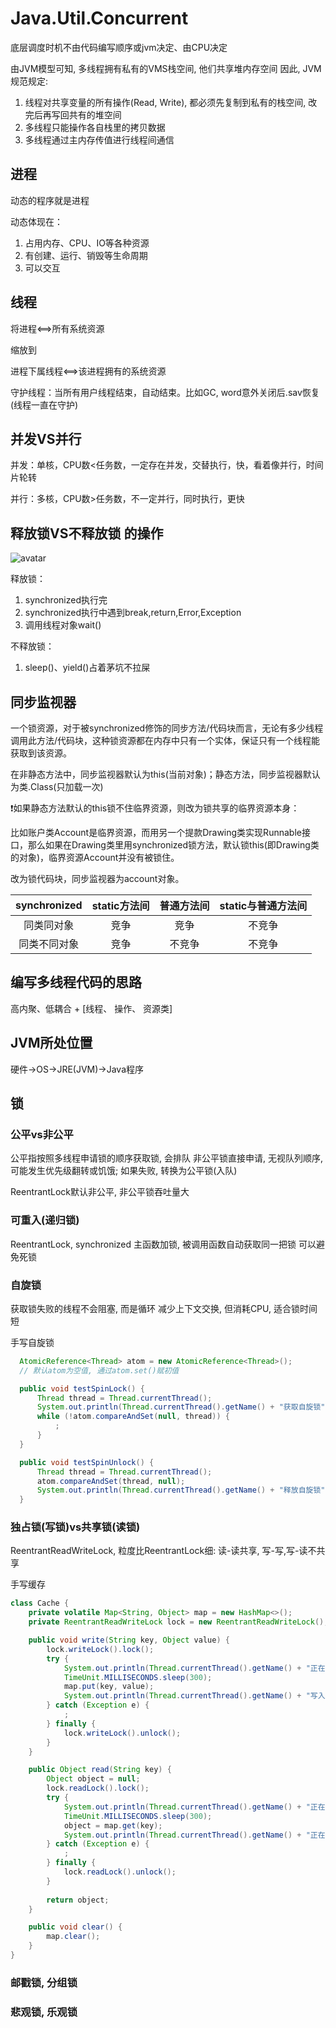 # Java.Util.Concurrent

底层调度时机不由代码编写顺序或jvm决定、由CPU决定

由JVM模型可知, 多线程拥有私有的VMS栈空间, 他们共享堆内存空间
因此, JVM规范规定:

1. 线程对共享变量的所有操作(Read, Write), 都必须先复制到私有的栈空间, 改完后再写回共有的堆空间
2. 多线程只能操作各自栈里的拷贝数据
3. 多线程通过主内存传值进行线程间通信

## 进程

  动态的程序就是进程

  动态体现在：

  1. 占用内存、CPU、IO等各种资源
  2. 有创建、运行、销毁等生命周期
  3. 可以交互

## 线程

将进程<==>所有系统资源

缩放到

进程下属线程<==>该进程拥有的系统资源

守护线程：当所有用户线程结束，自动结束。比如GC, word意外关闭后.sav恢复(线程一直在守护)

## 并发VS并行

并发：单核，CPU数<任务数，一定存在并发，交替执行，快，看着像并行，时间片轮转

并行：多核，CPU数>任务数，不一定并行，同时执行，更快

## 释放锁VS不释放锁 的操作

![avatar](https://img-blog.csdnimg.cn/66e3f4e85242456e846ec2a24b5be82e.png)

释放锁：

1. synchronized执行完
2. synchronized执行中遇到break,return,Error,Exception
3. 调用线程对象wait()

不释放锁：

1. sleep()、yield()占着茅坑不拉屎

## 同步监视器

一个锁资源，对于被synchronized修饰的同步方法/代码块而言，无论有多少线程调用此方法/代码块，这种锁资源都在内存中只有一个实体，保证只有一个线程能获取到该资源。

在非静态方法中，同步监视器默认为this(当前对象)；静态方法，同步监视器默认为类.Class(只加载一次)

❗如果静态方法默认的this锁不住临界资源，则改为锁共享的临界资源本身：

比如账户类Account是临界资源，而用另一个提款Drawing类实现Runnable接口，那么如果在Drawing类里用synchronized锁方法，默认锁this(即Drawing类的对象)，临界资源Account并没有被锁住。

改为锁代码块，同步监视器为account对象。

| synchronized | static方法间 | 普通方法间 | static与普通方法间 |
| :----------: | :----------: | :--------: | :----------------: |
|  同类同对象  |     竞争     |    竞争    |       不竞争       |
| 同类不同对象 |     竞争     |   不竞争   |       不竞争       |

## 编写多线程代码的思路

高内聚、低耦合 + [线程、 操作、 资源类]

## JVM所处位置

硬件->OS->JRE(JVM)->Java程序

## 锁

### 公平vs非公平

公平指按照多线程申请锁的顺序获取锁, 会排队
非公平锁直接申请, 无视队列顺序, 可能发生优先级翻转或饥饿; 如果失败, 转换为公平锁(入队)

ReentrantLock默认非公平, 非公平锁吞吐量大

### 可重入(递归锁)

ReentrantLock, synchronized
主函数加锁, 被调用函数自动获取同一把锁
可以避免死锁

### 自旋锁

获取锁失败的线程不会阻塞, 而是循环
减少上下文交换, 但消耗CPU, 适合锁时间短

手写自旋锁

```java
  AtomicReference<Thread> atom = new AtomicReference<Thread>();
  // 默认atom为空值, 通过atom.set()赋初值

  public void testSpinLock() {
      Thread thread = Thread.currentThread();
      System.out.println(Thread.currentThread().getName() + "获取自旋锁");
      while (!atom.compareAndSet(null, thread)) {
          ;
      }
  }

  public void testSpinUnlock() {
      Thread thread = Thread.currentThread();
      atom.compareAndSet(thread, null);
      System.out.println(Thread.currentThread().getName() + "释放自旋锁");
  }
```

### 独占锁(写锁)vs共享锁(读锁)

ReentrantReadWriteLock, 粒度比ReentrantLock细: 读-读共享, 写-写,写-读不共享

手写缓存

```java
class Cache {
    private volatile Map<String, Object> map = new HashMap<>();
    private ReentrantReadWriteLock lock = new ReentrantReadWriteLock();

    public void write(String key, Object value) {
        lock.writeLock().lock();
        try {
            System.out.println(Thread.currentThread().getName() + "正在写入" + key);
            TimeUnit.MILLISECONDS.sleep(300);
            map.put(key, value);
            System.out.println(Thread.currentThread().getName() + "写入完成" + key);
        } catch (Exception e) {
            ;
        } finally {
            lock.writeLock().unlock();
        }
    }

    public Object read(String key) {
        Object object = null;
        lock.readLock().lock();
        try {
            System.out.println(Thread.currentThread().getName() + "正在读取" + key);
            TimeUnit.MILLISECONDS.sleep(300);
            object = map.get(key);
            System.out.println(Thread.currentThread().getName() + "正在读取完成" + key);
        } catch (Exception e) {
            ;
        } finally {
            lock.readLock().unlock();
        }
        
        return object;
    }

    public void clear() {
        map.clear();
    }
}
```

### 邮戳锁, 分组锁

### 悲观锁, 乐观锁